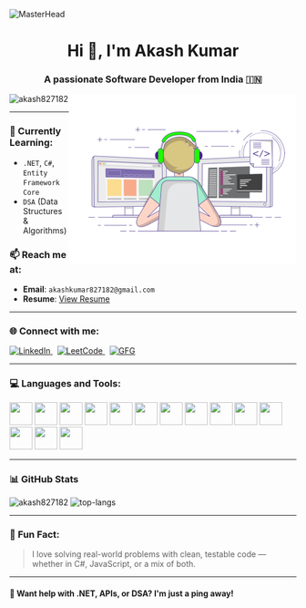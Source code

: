 ![MasterHead](https://www.iscistech.in/image/software-development-banner-iscistech-business-solution-india.jpg)

<h1 align="center">Hi 👋, I'm Akash Kumar</h1>
<h3 align="center">A passionate Software Developer from India 🇮🇳</h3>

<img align="right" alt="Coding" width="400" src="https://raw.githubusercontent.com/devSouvik/devSouvik/master/gif3.gif" />

<p align="left">
  <img src="https://komarev.com/ghpvc/?username=akash827182&label=Profile%20views&color=0e75b6&style=flat" alt="akash827182" />
</p>

---

### 🌱 Currently Learning:
- `.NET`, `C#`, `Entity Framework Core`
- `DSA` (Data Structures & Algorithms)

### 📫 Reach me at:
- **Email**: `akashkumar827182@gmail.com`
- **Resume**: [View Resume](https://drive.google.com/file/d/1JfGDbOgPNcIKJRhFphYbtI_gEdVGQ_i7/view?usp=sharing)

---

### 🌐 Connect with me:

<p align="left">
  <a href="https://linkedin.com/in/akash-kumar-9b404a21a" target="_blank">
    <img src="https://cdn.jsdelivr.net/gh/devicons/devicon/icons/linkedin/linkedin-original.svg" alt="LinkedIn" width="30" height="30"/>
  </a>
  &nbsp;
  <a href="https://leetcode.com/u/user4458aw/" target="_blank">
    <img src="https://raw.githubusercontent.com/rahuldkjain/github-profile-readme-generator/master/src/images/icons/Social/leet-code.svg" alt="LeetCode" width="30" height="30"/>
  </a>
  &nbsp;
  <a href="https://www.geeksforgeeks.org/user/akashm9j4z/" target="_blank">
    <img src="https://raw.githubusercontent.com/rahuldkjain/github-profile-readme-generator/master/src/images/icons/Social/geeks-for-geeks.svg" alt="GFG" width="30" height="30"/>
  </a>
</p>

---

### 💻 Languages and Tools:

<p align="left">
  <img src="https://cdn.jsdelivr.net/gh/devicons/devicon/icons/csharp/csharp-original.svg" width="40" height="40"/>
  <img src="https://cdn.jsdelivr.net/gh/devicons/devicon/icons/dotnetcore/dotnetcore-original.svg" width="40" height="40"/>
  <img src="https://cdn.jsdelivr.net/gh/devicons/devicon/icons/mysql/mysql-original-wordmark.svg" width="40" height="40"/>
  <img src="https://cdn.jsdelivr.net/gh/devicons/devicon/icons/mongodb/mongodb-original-wordmark.svg" width="40" height="40"/>
  <img src="https://cdn.jsdelivr.net/gh/devicons/devicon/icons/html5/html5-original-wordmark.svg" width="40" height="40"/>
  <img src="https://cdn.jsdelivr.net/gh/devicons/devicon/icons/css3/css3-original-wordmark.svg" width="40" height="40"/>
  <img src="https://cdn.jsdelivr.net/gh/devicons/devicon/icons/javascript/javascript-original.svg" width="40" height="40"/>
  <img src="https://cdn.jsdelivr.net/gh/devicons/devicon/icons/bootstrap/bootstrap-plain-wordmark.svg" width="40" height="40"/>
  <img src="https://cdn.jsdelivr.net/gh/devicons/devicon/icons/react/react-original-wordmark.svg" width="40" height="40"/>
  <img src="https://cdn.jsdelivr.net/gh/devicons/devicon/icons/nodejs/nodejs-original-wordmark.svg" width="40" height="40"/>
  <img src="https://cdn.jsdelivr.net/gh/devicons/devicon/icons/express/express-original-wordmark.svg" width="40" height="40"/>
  <img src="https://cdn.jsdelivr.net/gh/devicons/devicon/icons/git/git-original.svg" width="40" height="40"/>
  <img src="https://cdn.jsdelivr.net/gh/devicons/devicon/icons/postman/postman-original.svg" width="40" height="40"/>
  <img src="https://cdn.jsdelivr.net/gh/devicons/devicon/icons/figma/figma-original.svg" width="40" height="40"/>
</p>

---

### 📊 GitHub Stats

<p align="left">
  <img src="https://github-readme-stats.vercel.app/api?username=akash827182&show_icons=true&theme=tokyonight" alt="akash827182" width="48%"/>
  <img src="https://github-readme-stats.vercel.app/api/top-langs/?username=akash827182&layout=compact&theme=tokyonight" alt="top-langs" width="48%"/>
</p>

---

### 🧠 Fun Fact:
> I love solving real-world problems with clean, testable code — whether in C#, JavaScript, or a mix of both.

---

#### 💬 Want help with .NET, APIs, or DSA? I'm just a ping away!
